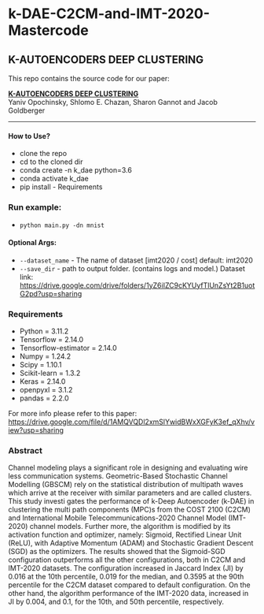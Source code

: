 # k-DAE-C2CM-and-IMT-2020-Mastercode
K-AUTOENCODERS DEEP CLUSTERING
---------------------------------------------------------------
This repo contains the source code for our paper:

[**K-AUTOENCODERS DEEP CLUSTERING**](http://www.eng.biu.ac.il/goldbej/files/2020/02/ICASSP_2020_Yaniv.pdf) 
<br>
Yaniv Opochinsky, Shlomo E. Chazan, Sharon Gannot and Jacob Goldberger





---------------------------------------------------------------  
#### How to Use?
* clone the repo
* cd to the cloned dir 
* conda create -n k_dae python=3.6 
* conda activate k_dae 
* pip install - Requirements


### Run example: 
* `python main.py -dn mnist` 

#### Optional Args: 

* `--dataset_name` - The name of dataset [imt2020 / cost] default: imt2020
* `--save_dir` - path to output folder. (contains logs and model.)
Dataset link: https://drive.google.com/drive/folders/1yZ6iIZC9cKYUyfTlUnZsYt2B1uotG2pd?usp=sharing

### Requirements
* Python = 3.11.2
* Tensorflow = 2.14.0
* Tensorflow-estimator = 2.14.0
* Numpy = 1.24.2
* Scipy = 1.10.1
* Scikit-learn = 1.3.2
* Keras = 2.14.0
* openpyxl = 3.1.2
* pandas = 2.2.0

For more info please refer to this paper: https://drive.google.com/file/d/1AMQVQDl2xmSlYwidBWxXGFyK3ef_qXhv/view?usp=sharing

### Abstract 
Channel modeling plays a significant role in designing and evaluating wire
less communication systems. Geometric-Based Stochastic Channel Modelling
 (GBSCM) rely on the statistical distribution of multipath waves which arrive at
 the receiver with similar parameters and are called clusters. This study investi
gates the performance of k-Deep Autoencoder (k-DAE) in clustering the multi
path components (MPC)s from the COST 2100 (C2CM) and International Mobile
 Telecommunications-2020 Channel Model (IMT-2020) channel models. Further
more, the algorithm is modified by its activation function and optimizer, namely:
 Sigmoid, Rectified Linear Unit (ReLU), with Adaptive Momentum (ADAM) and
 Stochastic Gradient Descent (SGD) as the optimizers. The results showed that the
 Sigmoid-SGD configuration outperforms all the other configurations, both in C2CM
 and IMT-2020 datasets. The configuration increased in Jaccard Index (JI) by 0.016
 at the 10th percentile, 0.019 for the median, and 0.3595 at the 90th percentile
 for the C2CM dataset compared to default configuration. On the other hand, the
 algorithm performance of the IMT-2020 data, increased in JI by 0.004, and 0.1, for
 the 10th, and 50th percentile, respectively.
